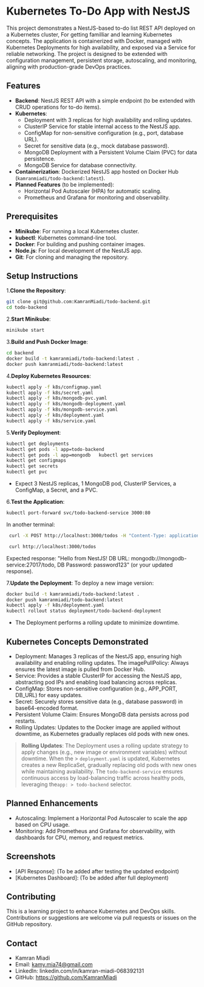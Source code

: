 # Kubernetes To-Do App with NestJS

This project demonstrates a NestJS-based to-do list REST API deployed on a Kubernetes cluster, For getting familliar and learning Kubernetes concepts. The application is containerized with Docker, managed with Kubernetes Deployments for high availability, and exposed via a Service for reliable networking. The project is designed to be extended with configuration management, persistent storage, autoscaling, and monitoring, aligning with production-grade DevOps practices.

## Features

- **Backend**: NestJS REST API with a simple endpoint (to be extended with CRUD operations for to-do items).
- **Kubernetes**:
  - Deployment with 3 replicas for high availability and rolling updates.
  - ClusterIP Service for stable internal access to the NestJS app.
  - ConfigMap for non-sensitive configuration (e.g., port, database URL).
  - Secret for sensitive data (e.g., mock database password).
  - MongoDB Deployment with a Persistent Volume Claim (PVC) for data persistence.
  - MongoDB Service for database connectivity.
- **Containerization**: Dockerized NestJS app hosted on Docker Hub (`kamranmiadi/todo-backend:latest`).
- **Planned Features** (to be implemented):
  - Horizontal Pod Autoscaler (HPA) for automatic scaling.
  - Prometheus and Grafana for monitoring and observability.

## Prerequisites

- **Minikube**: For running a local Kubernetes cluster.
- **kubectl**: Kubernetes command-line tool.
- **Docker**: For building and pushing container images.
- **Node.js**: For local development of the NestJS app.
- **Git**: For cloning and managing the repository.

## Setup Instructions

1.**Clone the Repository**:

   ```bash
   git clone git@github.com:KamranMiadi/todo-backend.git
   cd todo-backend
   ```

2.**Start Minikube**:

   ```bash
   minikube start
   ```

3.**Build and Push Docker Image**:

  ```bash
  cd backend
  docker build -t kamranmiadi/todo-backend:latest .
  docker push kamranmiadi/todo-backend:latest
  ```

4.**Deploy Kubernetes Resources**:

   ```bash
   kubectl apply -f k8s/configmap.yaml
   kubectl apply -f k8s/secret.yaml
   kubectl apply -f k8s/mongodb-pvc.yaml
   kubectl apply -f k8s/mongodb-deployment.yaml
   kubectl apply -f k8s/mongodb-service.yaml
   kubectl apply -f k8s/deployment.yaml
   kubectl apply -f k8s/service.yaml
   ```

5.**Verify Deployment**:

   ```bash
   kubectl get deployments
   kubectl get pods -l app=todo-backend
   kubectl get pods -l app=mongodb   kubectl get services
   kubectl get configmaps
   kubectl get secrets
   kubectl get pvc
   ```

- Expect 3 NestJS replicas, 1 MongoDB pod, ClusterIP Services, a ConfigMap, a Secret, and a PVC.

6.**Test the Application**:

  ```bash
  kubectl port-forward svc/todo-backend-service 3000:80
  ```

  In another terminal:

  ```bash
   curl -X POST http://localhost:3000/todos -H "Content-Type: application/json" -d '{"title":"Test Todo","description":"Test Description"}'

   curl http://localhost:3000/todos
  ```

  Expected response: "Hello from NestJS! DB URL: mongodb://mongodb-service:27017/todo, DB Password: password123" (or your updated response).

7.**Update the Deployment**:
   To deploy a new image version:

   ```bash
   docker build -t kamranmiadi/todo-backend:latest .
   docker push kamranmiadi/todo-backend:latest
   kubectl apply -f k8s/deployment.yaml
   kubectl rollout status deployment/todo-backend-deployment
   ```

- The Deployment performs a rolling update to minimize downtime.

## Kubernetes Concepts Demonstrated

- Deployment: Manages 3 replicas of the NestJS app, ensuring high availability and enabling rolling updates. The imagePullPolicy: Always ensures the latest image is pulled from Docker Hub.
- Service: Provides a stable ClusterIP for accessing the NestJS app, abstracting pod IPs and enabling load balancing across replicas.
- ConfigMap: Stores non-sensitive configuration (e.g., APP_PORT, DB_URL) for easy updates.
- Secret: Securely stores sensitive data (e.g., database password) in base64-encoded format.
- Persistent Volume Claim: Ensures MongoDB data persists across pod restarts.
- Rolling Updates: Updates to the Docker image are applied without downtime, as Kubernetes gradually replaces old pods with new ones.

> **Rolling Updates**:
> The Deployment uses a rolling update strategy to apply changes (e.g., new image or environment variables) without downtime. When the > `deployment.yaml` is updated, Kubernetes creates a new ReplicaSet, gradually replacing old pods with new ones while maintaining
> availability. The `todo-backend-service` ensures continuous access by load-balancing traffic across healthy pods, leveraging the`app: > todo-backend` selector.

## Planned Enhancements

- Autoscaling: Implement a Horizontal Pod Autoscaler to scale the app based on CPU usage.
- Monitoring: Add Prometheus and Grafana for observability, with dashboards for CPU, memory, and request metrics.

## Screenshots

- [API Response]: (To be added after testing the updated endpoint)
- [Kubernetes Dashboard]: (To be added after full deployment)

## Contributing

This is a learning project to enhance Kubernetes and DevOps skills. Contributions or suggestions are welcome via pull requests or issues on the GitHub repository.

## Contact

- Kamran Miadi
- Email: <kamy.mia74@gmail.com>
- LinkedIn: linkedin.com/in/kamran-miadi-068392131
- GitHub: <https://github.com/KamranMiadi>
